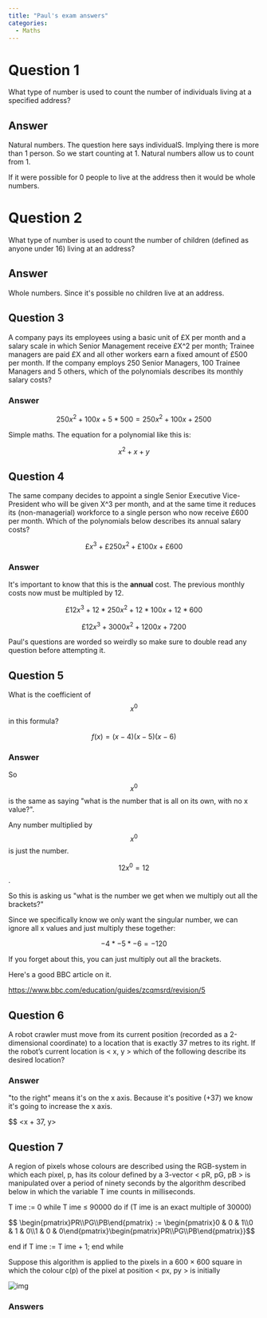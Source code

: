 ```yaml
---
title: "Paul's exam answers"
categories:
  - Maths
---
```


# Question 1

What type of number is used to count the number of individuals living at a specified address?

## Answer

Natural numbers. The question here says individualS. Implying there is more than 1 person. So we start counting at 1. Natural numbers allow us to count from 1.

If it were possible for 0 people to live at the address then it would be whole numbers.

# Question 2

What type of number is used to count the number of children (defined as anyone under 16) living at an address?

## Answer

Whole numbers. Since it's possible no children live at an address.

## Question 3

A company pays its employees using a basic unit of £X per month and a salary scale in which Senior
Management receive £X^2 per month; Trainee managers are paid £X and all other workers earn a fixed
amount of £500 per month. If the company employs 250 Senior Managers, 100 Trainee Managers and
5 others, which of the polynomials describes its monthly salary costs?

### Answer

$$ 250x^2 + 100x + 5 * 500 = 250x^2 + 100x + 2500 $$

Simple maths. The equation for a polynomial like this is:

$$ x^2 + x + y $$

## Question 4

The same company decides to appoint a single Senior Executive Vice-President who will be given
X^3 per month, and at the same time it reduces its (non-managerial) workforce to a single person who
now receive £600 per month. Which of the polynomials below describes its annual salary costs?

$$ £x^3 + £250x^2 + £100x + £600 $$
### Answer

It's important to know that this is the **annual** cost. The previous monthly costs now must be multipled by 12.

$$ £12x^3 + 12 * 250x^2 + 12 * 100x + 12 * 600 $$

$$ £12x^3 + 3000x^2 + 1200x + 7200 $$

Paul's questions are worded so weirdly so make sure to double read any question before attempting it.

## Question 5

What is the coefficient of $$x^0$$ in this formula?

$$f(x) = (x - 4)( x - 5)(x - 6)$$

### Answer

So $$x^0$$ is the same as saying "what is the number that is all on its own,  with no x value?".

Any number multiplied by $$x^0$$ is just the number.

$$ 12x^0 = 12$$.

So this is asking us "what is the number we get when we multiply out all the brackets?"

Since we specifically know we only want the singular number, we can ignore all x values and just multiply these together:

$$ -4 * -5 * -6 = -120$$

If you forget about this, you can just multiply out all the brackets.

Here's a good BBC article on it.

https://www.bbc.com/education/guides/zcqmsrd/revision/5

## Question 6

A robot crawler must move from its current position (recorded as a 2-dimensional coordinate) to a
location that is exactly 37 metres to its right. If the robot’s current location is < x, y > which of the
following describe its desired location?

### Answer

"to the right" means it's on the x axis. Because it's positive (+37) we know it's going to increase the x axis.

$$ <x + 37, y>

## Question 7

A region of pixels whose colours are described using the RGB-system in which each pixel, p, has its
colour defined by a 3-vector < pR, pG, pB > is manipulated over a period of ninety seconds by the
algorithm described below in which the variable T ime counts in milliseconds.

T ime := 0
while T ime ≤ 90000 do
if (T ime is an exact multiple of 30000)

$$ \begin{pmatrix}PR\\\PG\\\PB\end{pmatrix} := \begin{pmatrix}0 & 0 & 1\\\0 & 1 & 0\\\1 & 0 & 0\end{pmatrix}\begin{pmatrix}PR\\\PG\\\PB\end{pmatrix}}$$

end if
T ime := T ime + 1;
end while

Suppose this algorithm is applied to the pixels in a 600 × 600 square in which the colour c(p) of the
pixel at position < px, py > is initially

![img](https://imgur.com/gallery/iLwnDeY)

### Answers
